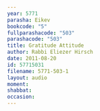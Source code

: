 ```yaml
---
year: 5771
parasha: Eikev
bookcode: "5"
fullparashacode: "503"
parashacode: "503"
title: Gratitude Attitude
author: Rabbi Eliezer Hirsch
date: 2011-08-20
id: 57715031
filename: 5771-503-1
layout: audio
moment: 
shabbat: 
occasion: 
---
```

